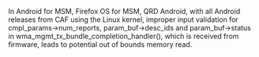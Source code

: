 In Android for MSM, Firefox OS for MSM, QRD Android, with all Android releases from CAF using the Linux kernel, improper input validation for cmpl_params->num_reports, param_buf->desc_ids and param_buf->status in wma_mgmt_tx_bundle_completion_handler(), which is received from firmware, leads to potential out of bounds memory read.